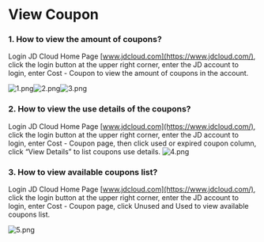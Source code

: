 # **View Coupon**

### **1. How to view the amount of coupons?**

Login JD Cloud Home Page [www.jdcloud.com](https://www.jdcloud.com/), click the login button at the upper right corner, enter the JD account to login, enter Cost - Coupon to view the amount of coupons in the account.

![1.png](http://img1.jcloudcs.com/cms/15aec24a-8573-40f0-b20c-9cefa6cd2a1620170818161456.png)![2.png](http://img1.jcloudcs.com/cms/95b758fb-b3f8-4e38-b45c-d3dd1a8215c020170818161529.png)![3.png](http://img1.jcloudcs.com/cms/eabbf642-ddae-4070-8e41-622743187efd20170818161535.png)

### **2. How to view the use details of the coupons?**

Login JD Cloud Home Page [www.jdcloud.com](https://www.jdcloud.com/), click the login button at the upper right corner, enter the JD account to login, enter Cost - Coupon page, then click used or expired coupon column, click “View Details” to list coupons use details. ![4.png](http://img1.jcloudcs.com/cms/372b453e-489a-4020-8f5a-ef534338e30520170818161549.png)

### **3. How to view available coupons list?**

Login JD Cloud Home Page [www.jdcloud.com](https://www.jdcloud.com/), click the login button at the upper right corner, enter the JD account to login, enter Cost - Coupon page, click Unused and Used to view available coupons list.

![5.png](http://img1.jcloudcs.com/cms/22ed3041-2937-4f33-a70a-a8a22b5ca51120170818161613.png)

 
